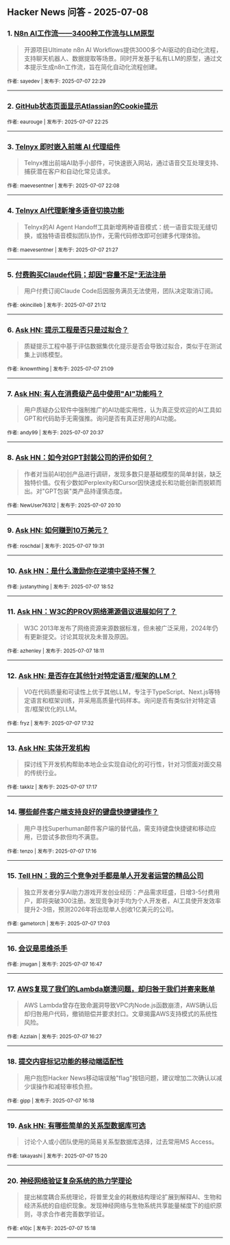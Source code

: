 ## Hacker News 问答 - 2025-07-08


### 1. [N8n AI工作流——3400种工作流与LLM原型](https://news.ycombinator.com/item?id=44495265)
> 开源项目Ultimate n8n AI Workflows提供3000多个AI驱动的自动化流程，支持聊天机器人、数据提取等场景。同时开发基于私有LLM的原型，通过文本提示生成n8n工作流，旨在简化自动化流程创建。

<sub>作者: sayedev | 发布于: 2025-07-07 22:29</sub>

---

### 2. [GitHub状态页面显示Atlassian的Cookie提示](https://news.ycombinator.com/item?id=44495230)

<sub>作者: eaurouge | 发布于: 2025-07-07 22:25</sub>

---

### 3. [Telnyx 即时嵌入前端 AI 代理组件](https://news.ycombinator.com/item?id=44495131)
> Telnyx推出前端AI助手小部件，可快速嵌入网站，通过语音交互处理支持、捕获潜在客户和自动化常见请求。

<sub>作者: maevesentner | 发布于: 2025-07-07 22:08</sub>

---

### 4. [Telnyx AI代理新增多语音切换功能](https://news.ycombinator.com/item?id=44494837)
> Telnyx的AI Agent Handoff工具新增两种语音模式：统一语音实现无缝切换，或独特语音模拟团队协作，无需代码修改即可创建多代理体验。

<sub>作者: maevesentner | 发布于: 2025-07-07 21:27</sub>

---

### 5. [付费购买Claude代码；却因"容量不足"无法注册](https://news.ycombinator.com/item?id=44494727)
> 用户付费订阅Claude Code后因服务满员无法使用，团队决定取消订阅。

<sub>作者: okincilleb | 发布于: 2025-07-07 21:12</sub>

---

### 6. [Ask HN: 提示工程是否只是过拟合？](https://news.ycombinator.com/item?id=44494709)
> 质疑提示工程中基于评估数据集优化提示是否会导致过拟合，类似于在测试集上训练模型。

<sub>作者: iknownthing | 发布于: 2025-07-07 21:09</sub>

---

### 7. [Ask HN: 有人在消费级产品中使用"AI"功能吗？](https://news.ycombinator.com/item?id=44494432)
> 用户质疑办公软件中强制推广的AI功能实用性，认为真正受欢迎的AI工具如GPT和代码助手无需强推。询问是否有真正好用的AI功能。

<sub>作者: andy99 | 发布于: 2025-07-07 20:37</sub>

---

### 8. [Ask HN：如今对GPT封装公司的评价如何？](https://news.ycombinator.com/item?id=44494189)
> 作者对当前AI初创产品进行调研，发现多数只是基础模型的简单封装，缺乏独特价值。仅有少数如Perplexity和Cursor因快速成长和功能创新而脱颖而出。对"GPT包装"类产品持谨慎态度。

<sub>作者: NewUser76312 | 发布于: 2025-07-07 20:10</sub>

---

### 9. [Ask HN: 如何赚到10万美元？](https://news.ycombinator.com/item?id=44493840)

<sub>作者: roschdal | 发布于: 2025-07-07 19:31</sub>

---

### 10. [Ask HN：是什么激励你在逆境中坚持不懈？](https://news.ycombinator.com/item?id=44493504)

<sub>作者: justanything | 发布于: 2025-07-07 18:52</sub>

---

### 11. [Ask HN：W3C的PROV网络溯源倡议进展如何了？](https://news.ycombinator.com/item?id=44493123)
> W3C 2013年发布了网络资源来源数据标准，但未被广泛采用，2024年仍有更新提交。讨论其现状及未普及原因。

<sub>作者: azhenley | 发布于: 2025-07-07 18:11</sub>

---

### 12. [Ask HN: 是否存在其他针对特定语言/框架的LLM？](https://news.ycombinator.com/item?id=44492694)
> V0在代码质量和可读性上优于其他LLM，专注于TypeScript、Next.js等特定语言和框架训练，并采用高质量代码样本。询问是否有类似针对特定语言/框架优化的LLM。

<sub>作者: fryz | 发布于: 2025-07-07 17:32</sub>

---

### 13. [Ask HN: 实体开发机构](https://news.ycombinator.com/item?id=44492515)
> 探讨线下开发机构帮助本地企业实现自动化的可行性，针对习惯面对面交易的传统行业。

<sub>作者: takklz | 发布于: 2025-07-07 17:17</sub>

---

### 14. [哪些邮件客户端支持良好的键盘快捷键操作？](https://news.ycombinator.com/item?id=44492502)
> 用户寻找Superhuman邮件客户端的替代品，需支持键盘快捷键和移动应用，已尝试多款但均不满意。

<sub>作者: tenzo | 发布于: 2025-07-07 17:16</sub>

---

### 15. [Tell HN：我的三个竞争对手都是单人开发者运营的精品公司](https://news.ycombinator.com/item?id=44492373)
> 独立开发者分享AI助力游戏开发创业经历：产品需求旺盛，日增3-5付费用户，即将突破300注册。发现竞争对手均为个人开发者，AI工具使开发效率提升2-3倍，预测2026年将出现单人创收1亿美元的公司。

<sub>作者: gametorch | 发布于: 2025-07-07 17:03</sub>

---

### 16. [会议是思维杀手](https://news.ycombinator.com/item?id=44492177)

<sub>作者: jmugan | 发布于: 2025-07-07 16:47</sub>

---

### 17. [AWS复现了我们的Lambda崩溃问题，却归咎于我们并寄来账单](https://news.ycombinator.com/item?id=44491978)
> AWS Lambda曾存在致命漏洞导致VPC内Node.js函数崩溃，AWS确认后却归咎用户代码，撤销赔偿并要求封口。文章揭露AWS支持模式的系统性风险。

<sub>作者: Azzlain | 发布于: 2025-07-07 16:27</sub>

---

### 18. [提交内容标记功能的移动端适配性](https://news.ycombinator.com/item?id=44491879)
> 用户抱怨Hacker News移动端误触"flag"按钮问题，建议增加二次确认以减少误操作和减轻审核负担。

<sub>作者: gipp | 发布于: 2025-07-07 16:18</sub>

---

### 19. [Ask HN: 有哪些简单的关系型数据库可选](https://news.ycombinator.com/item?id=44491305)
> 讨论个人或小团队使用的简易关系型数据库选择，过去常用MS Access。

<sub>作者: takayashi | 发布于: 2025-07-07 15:20</sub>

---

### 20. [神经网络验证复杂系统的热力学理论](https://news.ycombinator.com/item?id=44491286)
> 提出梯度耦合系统理论，将普里戈金的耗散结构理论扩展到解释AI、生物和经济系统的自组织现象。发现神经网络与生物系统共享能量梯度下的组织原则，寻求合作者完善数学验证。

<sub>作者: e10jc | 发布于: 2025-07-07 15:18</sub>

---
